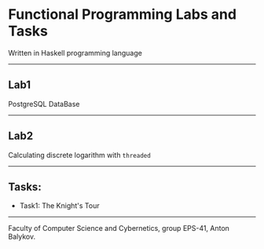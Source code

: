 # Functional Programming Labs and Tasks
Written in Haskell programming language
___
## Lab1
PostgreSQL DataBase
___
## Lab2
Calculating discrete logarithm with ```threaded```
___
## Tasks:
- Task1: The Knight's Tour
___
Faculty of Computer Science and Cybernetics, group EPS-41, Anton Balykov.